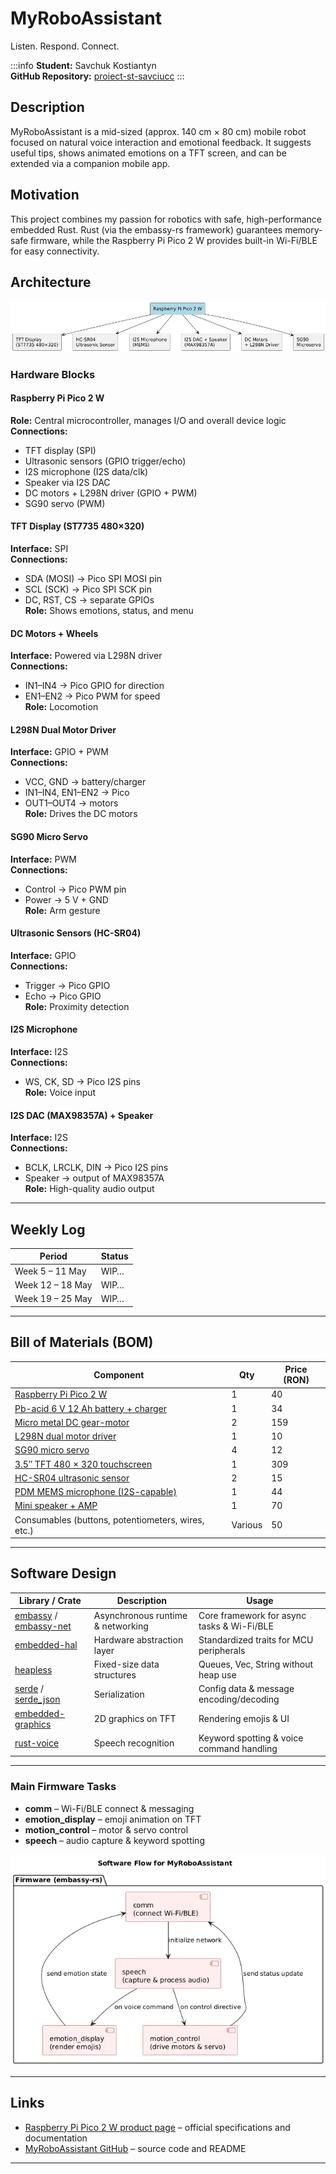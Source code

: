 # MyRoboAssistant
Listen. Respond. Connect.

:::info
**Student:** Savchuk Kostiantyn \
**GitHub Repository:** [proiect-st-savciucc](https://github.com/UPB-PMRust-Students/proiect-st-savciucc.git)
:::

## Description
MyRoboAssistant is a mid-sized (approx. 140 cm × 80 cm) mobile robot focused on natural voice interaction and emotional feedback. It suggests useful tips, shows animated emotions on a TFT screen, and can be extended via a companion mobile app.

## Motivation
This project combines my passion for robotics with safe, high-performance embedded Rust. Rust (via the embassy-rs framework) guarantees memory-safe firmware, while the Raspberry Pi Pico 2 W provides built-in Wi-Fi/BLE for easy connectivity.

## Architecture

![Hardware Architecture](./Diagrams/Diagrama-de-arhitectura.webp)

### Hardware Blocks

#### Raspberry Pi Pico 2 W
**Role:** Central microcontroller, manages I/O and overall device logic  
**Connections:**  
- TFT display (SPI)  
- Ultrasonic sensors (GPIO trigger/echo)  
- I2S microphone (I2S data/clk)  
- Speaker via I2S DAC  
- DC motors + L298N driver (GPIO + PWM)  
- SG90 servo (PWM)  

#### TFT Display (ST7735 480×320)
**Interface:** SPI  
**Connections:**  
- SDA (MOSI) → Pico SPI MOSI pin  
- SCL (SCK) → Pico SPI SCK pin  
- DC, RST, CS → separate GPIOs  
**Role:** Shows emotions, status, and menu  

#### DC Motors + Wheels
**Interface:** Powered via L298N driver  
**Connections:**  
- IN1–IN4 → Pico GPIO for direction  
- EN1–EN2 → Pico PWM for speed  
**Role:** Locomotion  

#### L298N Dual Motor Driver
**Interface:** GPIO + PWM  
**Connections:**  
- VCC, GND → battery/charger  
- IN1–IN4, EN1–EN2 → Pico  
- OUT1–OUT4 → motors  
**Role:** Drives the DC motors  

#### SG90 Micro Servo
**Interface:** PWM  
**Connections:**  
- Control → Pico PWM pin  
- Power → 5 V + GND  
**Role:** Arm gesture  

#### Ultrasonic Sensors (HC-SR04)
**Interface:** GPIO  
**Connections:**  
- Trigger → Pico GPIO  
- Echo → Pico GPIO  
**Role:** Proximity detection  

#### I2S Microphone
**Interface:** I2S  
**Connections:**  
- WS, CK, SD → Pico I2S pins  
**Role:** Voice input  

#### I2S DAC (MAX98357A) + Speaker
**Interface:** I2S  
**Connections:**  
- BCLK, LRCLK, DIN → Pico I2S pins  
- Speaker → output of MAX98357A  
**Role:** High-quality audio output  

---

## Weekly Log

| Period          | Status  |
|-----------------|---------|
| Week 5 – 11 May | WIP…    |
| Week 12 – 18 May| WIP…    |
| Week 19 – 25 May| WIP…    |

---

## Bill of Materials (BOM)

| Component                                                                                                                 | Qty     | Price (RON) |
|---------------------------------------------------------------------------------------------------------------------------|---------|-------------|
| [Raspberry Pi Pico 2 W](https://www.optimusdigital.ro/en/raspberry-pi-boards/13327-raspberry-pi-pico-2-w.html?search_query=5056561803975&results=1) | 1       | 40          |
| [Pb-acid 6 V 12 Ah battery + charger](https://www.optimusdigital.ro/en/lead-acid-batteries/10190-lead-acid-battery-6-v-12a.html)            | 1       | 34          |
| [Micro metal DC gear-motor](https://www.optimusdigital.ro/en/micro-gearmotors/10348-10001-micro-metal-gearmotor-hpcb-6v.html?search_query=DC+motor&results=1033) | 2       | 159         |
| [L298N dual motor driver](https://www.optimusdigital.ro/en/brushed-motor-drivers/145-l298n-dual-motor-driver.html?search_query=L298N+motor%C2%A0driver&results=4)    | 1       | 10          |
| [SG90 micro servo](https://www.optimusdigital.ro/en/servomotors/2261-micro-servo-motor-sg90-180.html?search_query=Servo%C2%A0SG90&results=11)                      | 4       | 12          |
| [3.5″ TFT 480 × 320 touchscreen](https://www.optimusdigital.ro/en/lcds/3333-tft-35-480-x-320-adafruit-display-with-touchscreen-for-raspberry-pi.html?search_query=1.8%E2%80%B0%C2%A0TFT&results=66) | 1 | 309 |
| [HC-SR04 ultrasonic sensor](https://www.optimusdigital.ro/en/ultrasonic-sensors/2328-senzor-ultrasonic-de-distana-hc-sr04-compatibil-33-v-i-5-v.html?search_query=HC-SR04&results=20)          | 2       | 15          |
| [PDM MEMS microphone (I2S-capable)](https://www.optimusdigital.ro/en/others/4774-modul-microfon-pdm-mems-adafruit.html?search_query=I2S+MEMS&results=6)                                 | 1       | 44          |
| [Mini speaker + AMP](https://www.optimusdigital.ro/en/small-speakers/8685-minimu-speaker.html?search_query=Mini+speaker&results=34)                                          | 1       | 70          |
| Consumables (buttons, potentiometers, wires, etc.)                                                                        | Various | 50          |

---

## Software Design

| Library / Crate                                | Description                            | Usage                                    |
|------------------------------------------------|----------------------------------------|------------------------------------------|
| [embassy](https://crates.io/crates/embassy) / [embassy-net](https://crates.io/crates/embassy-net) | Asynchronous runtime & networking     | Core framework for async tasks & Wi-Fi/BLE |
| [embedded-hal](https://crates.io/crates/embedded-hal)               | Hardware abstraction layer             | Standardized traits for MCU peripherals  |
| [heapless](https://crates.io/crates/heapless)                       | Fixed-size data structures             | Queues, Vec, String without heap use     |
| [serde](https://crates.io/crates/serde) / [serde_json](https://crates.io/crates/serde_json)     | Serialization                          | Config data & message encoding/decoding  |
| [embedded-graphics](https://crates.io/crates/embedded-graphics)     | 2D graphics on TFT                     | Rendering emojis & UI                    |
| [rust-voice](https://crates.io/crates/rust-voice)                   | Speech recognition                     | Keyword spotting & voice command handling |

---

### Main Firmware Tasks
- **comm** – Wi-Fi/BLE connect & messaging  
- **emotion_display** – emoji animation on TFT  
- **motion_control** – motor & servo control  
- **speech** – audio capture & keyword spotting  

![Software Flow](./Diagrams/Diagrama-de-flux-software.webp)

---

## Links
- [Raspberry Pi Pico 2 W product page](https://www.raspberrypi.com/products/raspberry-pi-pico-2-w/) – official specifications and documentation  
- [MyRoboAssistant GitHub](https://github.com/UPB-PMRust-Students/proiect-st-savciucc.git) – source code and README
---
